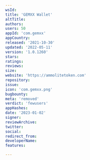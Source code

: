 ```yaml
---
wsId: 
title: 'GEMXX Wallet'
altTitle: 
authors: 
users: 50
appId: 'com.gemxx'
appCountry: 
released: '2021-10-30'
updated: '2022-05-11'
version: '1.0.1260'
stars: 
ratings: 
reviews: 
size: 
website: 'https://ammolitetoken.com'
repository: 
issue: 
icon: 'com.gemxx.png'
bugbounty: 
meta: 'removed'
verdict: 'fewusers'
appHashes: 
date: '2023-01-02'
signer: 
reviewArchive: 
twitter: 
social: 
redirect_from: 
developerName: 
features: 

---
```


